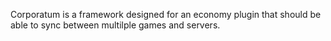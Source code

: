 Corporatum is a framework designed for an economy plugin that should be able to sync between multilple games and servers.
